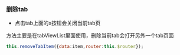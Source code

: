 ### 删除tab

* 点击tab上面的x按钮会关闭当前tab页

方法主要是在tabViewList里面使用，删除当前tab会打开另外一个tab页面

```js
this.removeTabItem({data:item,router:this.$router});
```



